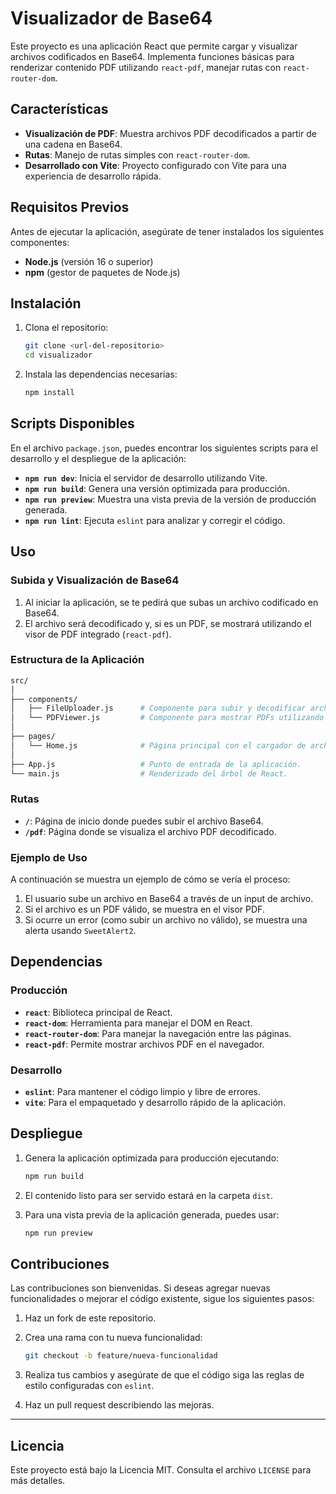 
# Visualizador de Base64

Este proyecto es una aplicación React que permite cargar y visualizar archivos codificados en Base64. Implementa funciones básicas para renderizar contenido PDF utilizando `react-pdf`, manejar rutas con `react-router-dom`.

## Características

- **Visualización de PDF**: Muestra archivos PDF decodificados a partir de una cadena en Base64.
- **Rutas**: Manejo de rutas simples con `react-router-dom`.
- **Desarrollado con Vite**: Proyecto configurado con Vite para una experiencia de desarrollo rápida.

## Requisitos Previos

Antes de ejecutar la aplicación, asegúrate de tener instalados los siguientes componentes:

- **Node.js** (versión 16 o superior)
- **npm** (gestor de paquetes de Node.js)

## Instalación

1. Clona el repositorio:

   ```bash
   git clone <url-del-repositorio>
   cd visualizador
   ```

2. Instala las dependencias necesarias:

   ```bash
   npm install
   ```

## Scripts Disponibles

En el archivo `package.json`, puedes encontrar los siguientes scripts para el desarrollo y el despliegue de la aplicación:

- **`npm run dev`**: Inicia el servidor de desarrollo utilizando Vite.
- **`npm run build`**: Genera una versión optimizada para producción.
- **`npm run preview`**: Muestra una vista previa de la versión de producción generada.
- **`npm run lint`**: Ejecuta `eslint` para analizar y corregir el código.

## Uso

### Subida y Visualización de Base64

1. Al iniciar la aplicación, se te pedirá que subas un archivo codificado en Base64.
2. El archivo será decodificado y, si es un PDF, se mostrará utilizando el visor de PDF integrado (`react-pdf`).

### Estructura de la Aplicación

```bash
src/
│
├── components/
│   ├── FileUploader.js      # Componente para subir y decodificar archivos base64.
│   └── PDFViewer.js         # Componente para mostrar PDFs utilizando react-pdf.
│
├── pages/
│   └── Home.js              # Página principal con el cargador de archivos.
│
├── App.js                   # Punto de entrada de la aplicación.
└── main.js                  # Renderizado del árbol de React.
```

### Rutas

- **`/`**: Página de inicio donde puedes subir el archivo Base64.
- **`/pdf`**: Página donde se visualiza el archivo PDF decodificado.

### Ejemplo de Uso

A continuación se muestra un ejemplo de cómo se vería el proceso:

1. El usuario sube un archivo en Base64 a través de un input de archivo.
2. Si el archivo es un PDF válido, se muestra en el visor PDF.
3. Si ocurre un error (como subir un archivo no válido), se muestra una alerta usando `SweetAlert2`.

## Dependencias

### Producción

- **`react`**: Biblioteca principal de React.
- **`react-dom`**: Herramienta para manejar el DOM en React.
- **`react-router-dom`**: Para manejar la navegación entre las páginas.
- **`react-pdf`**: Permite mostrar archivos PDF en el navegador.

### Desarrollo

- **`eslint`**: Para mantener el código limpio y libre de errores.
- **`vite`**: Para el empaquetado y desarrollo rápido de la aplicación.

## Despliegue

1. Genera la aplicación optimizada para producción ejecutando:

   ```bash
   npm run build
   ```

2. El contenido listo para ser servido estará en la carpeta `dist`.

3. Para una vista previa de la aplicación generada, puedes usar:

   ```bash
   npm run preview
   ```

## Contribuciones

Las contribuciones son bienvenidas. Si deseas agregar nuevas funcionalidades o mejorar el código existente, sigue los siguientes pasos:

1. Haz un fork de este repositorio.
2. Crea una rama con tu nueva funcionalidad:

   ```bash
   git checkout -b feature/nueva-funcionalidad
   ```

3. Realiza tus cambios y asegúrate de que el código siga las reglas de estilo configuradas con `eslint`.
4. Haz un pull request describiendo las mejoras.

---

## Licencia

Este proyecto está bajo la Licencia MIT. Consulta el archivo `LICENSE` para más detalles.
